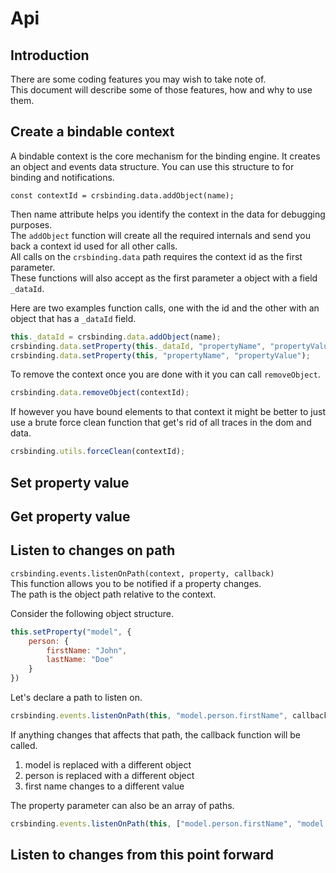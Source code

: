 # Api

## Introduction
There are some coding features you may wish to take note of.  
This document will describe some of those features, how and why to use them.

## Create a bindable context

A bindable context is the core mechanism for the binding engine.
It creates an object and events data structure.
You can use this structure to for binding and notifications.

```
const contextId = crsbinding.data.addObject(name);
```

Then name attribute helps you identify the context in the data for debugging purposes.  
The `addObject` function will create all the required internals and send you back a context id used for all other calls.    
All calls on the `crsbinding.data` path requires the context id as the first parameter.  
These functions will also accept as the first parameter a object with a field `_dataId`.

Here are two examples function calls, one with the id and the other with an object that has a `_dataId` field. 

```js
this._dataId = crsbinding.data.addObject(name);
crsbinding.data.setProperty(this._dataId, "propertyName", "propertyValue");
crsbinding.data.setProperty(this, "propertyName", "propertyValue");
```

To remove the context once you are done with it you can call `removeObject`. 

```js
crsbinding.data.removeObject(contextId);
```

If however you have bound elements to that context it might be better to just use a brute force clean function that get's rid of all traces in the dom and data.

```js
crsbinding.utils.forceClean(contextId);
```

## Set property value

## Get property value

## Listen to changes on path

`crsbinding.events.listenOnPath(context, property, callback)`  
This function allows you to be notified if a property changes.  
The path is the object path relative to the context.  

Consider the following object structure.
```js
this.setProperty("model", {
    person: {
        firstName: "John",
        lastName: "Doe"
    }
})
``` 

Let's declare a path to listen on.  
```js
crsbinding.events.listenOnPath(this, "model.person.firstName", callback);
``` 

If anything changes that affects that path, the callback function will be called.  

1. model is replaced with a different object
1. person is replaced with a different object
1. first name changes to a different value

The property parameter can also be an array of paths.

```js
crsbinding.events.listenOnPath(this, ["model.person.firstName", "model.person.lastName"], callback);
```

## Listen to changes from this point forward